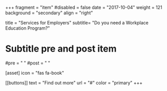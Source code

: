 +++
fragment = "item"
#disabled = false
date = "2017-10-04"
weight = 121
background = "secondary"
align = "right"

title = "Services for Employers"
subtitle= "Do you need a Workplace Education Program?"

# Subtitle pre and post item
#pre = " "
#post = " "

[asset]
  icon = "fas fa-book"
  
[[buttons]]
  text = "Find out more"
  url = "#"
  color = "primary"
+++

